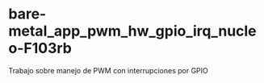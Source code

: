 # bare-metal_app_pwm_hw_gpio_irq_nucleo-F103rb
Trabajo sobre manejo de PWM con interrupciones por GPIO
